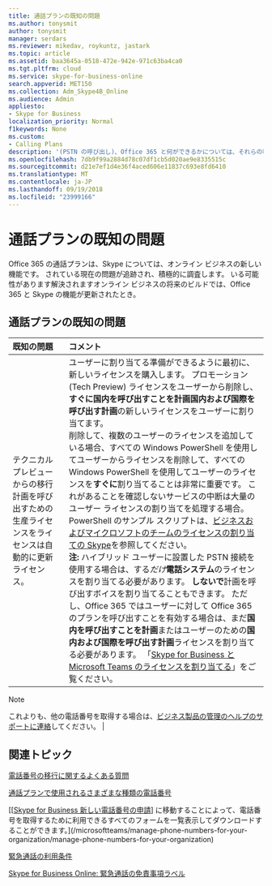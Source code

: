 ```yaml
---
title: 通話プランの既知の問題
ms.author: tonysmit
author: tonysmit
manager: serdars
ms.reviewer: mikedav, roykuntz, jastark
ms.topic: article
ms.assetid: baa3645a-0518-472e-942e-971c63ba4ca0
ms.tgt.pltfrm: cloud
ms.service: skype-for-business-online
search.appverid: MET150
ms.collection: Adm_Skype4B_Online
ms.audience: Admin
appliesto:
- Skype for Business
localization_priority: Normal
f1keywords: None
ms.custom:
- Calling Plans
description: '(PSTN の呼び出し)、Office 365 と何ができるかについては、それらの呼び出し元の計画に関する既知の問題について説明します。 '
ms.openlocfilehash: 7db9f99a2884d78c07df1cb5d020ae9e8335515c
ms.sourcegitcommit: d21e7ef1d4e36f4aced606e11837c693e8fd6410
ms.translationtype: MT
ms.contentlocale: ja-JP
ms.lasthandoff: 09/19/2018
ms.locfileid: "23999166"
---
```

# <a name="calling-plans-known-issues"></a>通話プランの既知の問題

Office 365 の通話プランは、Skype については、オンライン ビジネスの新しい機能です。 されている現在の問題が追跡され、積極的に調査します。 いる可能性があります解決されますオンライン ビジネスの将来のビルドでは、Office 365 と Skype の機能が更新されたとき。
  
## <a name="calling-plans-known-issues"></a>通話プランの既知の問題

|**既知の問題**|**コメント**|
|:-----|:-----|
|テクニカル プレビューからの移行計画を呼び出すための生産ライセンスをライセンスは自動的に更新ライセンス。  <br/> |ユーザーに割り当てる準備ができるように最初に、新しいライセンスを購入します。 プロモーション (Tech Preview) ライセンスをユーザーから削除し、**すぐに****国内を呼び出すことを計画****国内および国際を呼び出す計画**の新しいライセンスをユーザーに割り当てます。 <br/> 削除して、複数のユーザーのライセンスを追加している場合、すべての Windows PowerShell を使用してユーザーからライセンスを削除して、すべての Windows PowerShell を使用してユーザーのライセンスを**すぐに**割り当てることは非常に重要です。 これがあることを確認しないサービスの中断は大量のユーザー ライセンスの割り当てを処理する場合。 PowerShell のサンプル スクリプトは、[ビジネスおよびマイクロソフトのチームのライセンスの割り当ての Skype](../skype-for-business-and-microsoft-teams-add-on-licensing/assign-skype-for-business-and-microsoft-teams-licenses.md)を参照してください。  <br/> **注:** ハイブリッド ユーザーに設置した PSTN 接続を使用する場合は、する*だけ***電話システム**のライセンスを割り当てる必要があります。 **しないで**計画を呼び出すボイスを割り当てることもできます。 ただし、Office 365 ではユーザーに対して Office 365 のプランを呼び出すことを有効する場合は、まだ**国内を呼び出すことを計画**またはユーザーのための**国内および国際を呼び出す計画**ライセンスを割り当てる必要があります。 「[Skype for Business と Microsoft Teams のライセンスを割り当てる](../skype-for-business-and-microsoft-teams-add-on-licensing/assign-skype-for-business-and-microsoft-teams-licenses.md)」をご覧ください。

> [!NOTE]
> これよりも、他の電話番号を取得する場合は、[ビジネス製品の管理のヘルプのサポートに連絡](https://support.office.com/article/32a17ca7-6fa0-4870-8a8d-e25ba4ccfd4b)してください。         |
   
## <a name="related-topics"></a>関連トピック
[電話番号の移行に関するよくある質問](/microsoftteams/transferring-phone-numbers-common-questions)

[通話プランで使用されるさまざまな種類の電話番号](/MicrosoftTeams/different-kinds-of-phone-numbers-used-for-calling-plans)

[[[Skype for Business 新しい電話番号の申請](/microsoftteams/manage-phone-numbers-for-your-organization/manage-phone-numbers-for-your-organization)] に移動することによって、電話番号を取得するために利用できるすべてのフォームを一覧表示してダウンロードすることができます。](/microsoftteams/manage-phone-numbers-for-your-organization/manage-phone-numbers-for-your-organization)

[緊急通話の利用条件](/microsoftteams/emergency-calling-terms-and-conditions)

[Skype for Business Online: 緊急通話の免責事項ラベル](https://github.com/MicrosoftDocs/OfficeDocs-SkypeForBusiness/blob/live/Skype/SfbOnline/downloads/emergency-calling/emergency-calling-label-(en-us)-(v.1.0).zip?raw=true)

  
 